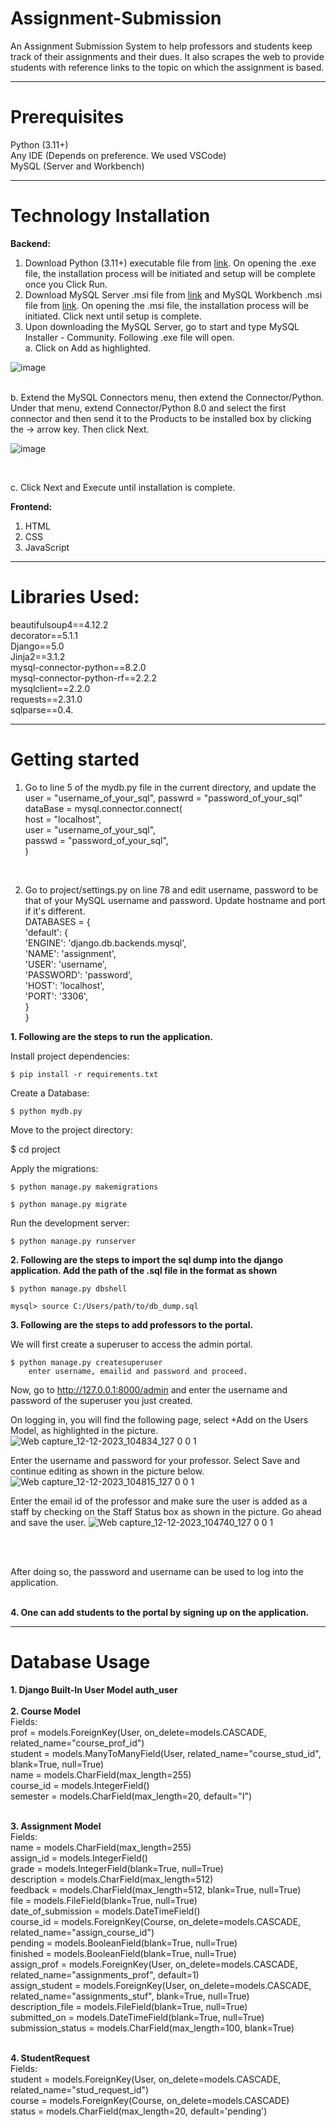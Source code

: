 # Assignment-Submission

An Assignment Submission System to help professors and students keep track of their assignments and their dues. It also scrapes the web to provide students with reference links to the topic on which the assignment is based.

<hr>

<h1>Prerequisites</h1>

Python (3.11+) <br>
Any IDE (Depends on preference. We used VSCode) <br>
MySQL (Server and Workbench)<br>

<hr>

<h1>Technology Installation</h1>

<b>Backend:</b><br>
1. Download Python (3.11+) executable file from <a href="https://www.python.org/downloads/">link</a>. On opening the .exe file, the installation process will be initiated and setup will be complete once you Click Run.<br>
2. Download MySQL Server .msi file from <a href="https://dev.mysql.com/downloads/installer/">link</a> and MySQL Workbench .msi file from <a href="https://dev.mysql.com/downloads/workbench/">link</a>. On opening the .msi file, the installation process will be initiated. Click next until setup is complete.<br>
3. Upon downloading the MySQL Server, go to start and type MySQL Installer - Community. Following .exe file will open. <br>
   a. Click on Add as highlighted.

![image](https://github.com/Tejashree-Tambe/Assignment-Submission/assets/68728212/a8d21e34-975d-42bc-bd28-d5d4b51f14ed)

<br>
  b. Extend the MySQL Connectors menu, then extend the Connector/Python. Under that menu, extend Connector/Python 8.0 and select the first connector and then send it to the Products to be installed box by clicking the -> arrow key. Then click Next.
  
![image](https://github.com/Tejashree-Tambe/Assignment-Submission/assets/68728212/a4ca685e-2bd3-47cf-befa-0d0b8a7691de)

<br>

  c. Click Next and Execute until installation is complete.

<b>Frontend:</b><br>
1. HTML<br>
2. CSS <br>
3. JavaScript <br>

<hr>

<h1>Libraries Used:</h1>
beautifulsoup4==4.12.2<br>
decorator==5.1.1<br>
Django==5.0<br>
Jinja2==3.1.2<br>
mysql-connector-python==8.2.0<br>
mysql-connector-python-rf==2.2.2<br>
mysqlclient==2.2.0<br>
requests==2.31.0<br>
sqlparse==0.4.<br>

<hr>

<h1>Getting started</h1>

1. Go to line 5 of the mydb.py file in the current directory, and update the user = "username_of_your_sql", passwrd = "password_of_your_sql"  
dataBase = mysql.connector.connect( <br>
    host = "localhost", <br>
    user = "username_of_your_sql", <br>
    passwd = "password_of_your_sql", <br>
)<br>
<br>

2. Go to project/settings.py on line 78 and edit username, password to be that of your MySQL username and password. Update hostname and port if it's different.<br>
DATABASES = { <br>
    'default': { <br>
        'ENGINE': 'django.db.backends.mysql', <br>
        'NAME': 'assignment', <br>
        'USER': 'username', <br>
        'PASSWORD': 'password', <br>
        'HOST': 'localhost', <br>
        'PORT': '3306', <br>
    } <br>
}<br>

<b>1. Following are the steps to run the application.</b>
    
Install project dependencies:

    $ pip install -r requirements.txt

Create a Database: 

    $ python mydb.py 
   
Move to the project directory:

   $ cd project

Apply the migrations:

    $ python manage.py makemigrations
    
    $ python manage.py migrate
    
Run the development server:

    $ python manage.py runserver

<b> 2. Following are the steps to import the sql dump into the django application. Add the path of the .sql file in the format as shown </b>

    $ python manage.py dbshell

    mysql> source C:/Users/path/to/db_dump.sql

<b>3. Following are the steps to add professors to the portal.</b>

We will first create a superuser to access the admin portal.

    $ python manage.py createsuperuser
        enter username, emailid and password and proceed.

Now, go to http://127.0.0.1:8000/admin and enter the username and password of the superuser you just created.

On logging in, you will find the following page, select +Add on the Users Model, as highlighted in the picture.
![Web capture_12-12-2023_104834_127 0 0 1](https://github.com/Tejashree-Tambe/Assignment-Submission/assets/68728212/297fc9cc-1486-407c-9549-b006edc03725)

Enter the username and password for your professor. Select Save and continue editing as shown in the picture below.
![Web capture_12-12-2023_104815_127 0 0 1](https://github.com/Tejashree-Tambe/Assignment-Submission/assets/68728212/f06620f0-2b3b-496a-b1f4-077997428828)

Enter the email id of the professor and make sure the user is added as a staff by checking on the Staff Status box as shown in the picture. Go ahead and save the user.
![Web capture_12-12-2023_104740_127 0 0 1](https://github.com/Tejashree-Tambe/Assignment-Submission/assets/68728212/fdc0e0eb-1ac1-48e7-8123-9f13863712b4)

<br><br>

After doing so, the password and username can be used to log into the application.
<br><br>

<b>4. One can add students to the portal by signing up on the application.</b>

<hr>

<h1>Database Usage</h1>
<b>1. Django Built-In User Model auth_user</b><br><br>
<b>2. Course Model</b><br>
Fields: <br>
prof = models.ForeignKey(User, on_delete=models.CASCADE, related_name="course_prof_id")<br> 
student = models.ManyToManyField(User, related_name="course_stud_id", blank=True, null=True)<br> 
name = models.CharField(max_length=255)<br> 
course_id = models.IntegerField()<br> 
semester = models.CharField(max_length=20, default="I") <br><br>    

<b>3. Assignment Model</b><br>
Fields: <br>
name = models.CharField(max_length=255)<br> 
assign_id = models.IntegerField()<br> 
grade = models.IntegerField(blank=True, null=True)<br> 
description = models.CharField(max_length=512)<br> 
feedback = models.CharField(max_length=512, blank=True, null=True)<br> 
file = models.FileField(blank=True, null=True)<br> 
date_of_submission = models.DateTimeField()<br> 
course_id = models.ForeignKey(Course, on_delete=models.CASCADE, related_name="assign_course_id")<br> 
pending = models.BooleanField(blank=True, null=True)<br> 
finished = models.BooleanField(blank=True, null=True)<br> 
assign_prof = models.ForeignKey(User, on_delete=models.CASCADE, related_name="assignments_prof", default=1)<br> 
assign_student = models.ForeignKey(User, on_delete=models.CASCADE, related_name="assignments_stuf", blank=True, null=True)<br> 
description_file = models.FileField(blank=True, null=True)<br> 
submitted_on = models.DateTimeField(blank=True, null=True)<br> 
submission_status = models.CharField(max_length=100, blank=True)<br> 
<br>

<b>4. StudentRequest</b><br>
Fields: <br>
student = models.ForeignKey(User, on_delete=models.CASCADE, related_name="stud_request_id")<br> 
course = models.ForeignKey(Course, on_delete=models.CASCADE)<br> 
status = models.CharField(max_length=20, default='pending')<br> 
<br><br>

<!--<h1>Working:</h1>

![Web capture_9-12-2023_32656_127 0 0 1](https://github.com/Tejashree-Tambe/Assignment-Submission/assets/68728212/0a52aa55-e7a5-4f63-b718-6840134592b6)
<b>1. Homepage</b><br>

![Web capture_9-12-2023_3279_127 0 0 1](https://github.com/Tejashree-Tambe/Assignment-Submission/assets/68728212/c0fc8051-96e3-42bf-877b-b97575e610d7)
<b>2. Signup</b><br>
The professors are registered via the Django admin portal and later have the option to change/update their email and password. The only users that sign up are the Students.

![Web capture_9-12-2023_32722_127 0 0 1](https://github.com/Tejashree-Tambe/Assignment-Submission/assets/68728212/3867e083-0c12-4ed1-aeae-74493fbbb527)
<b>3. Login</b>

![Web capture_9-12-2023_33234_127 0 0 1](https://github.com/Tejashree-Tambe/Assignment-Submission/assets/68728212/e006ba10-d8ff-4960-b986-1c1971697233)
<b>4.a Dashboard for professor</b><br>
One can get success and error messages as shown above.

![Web capture_9-12-2023_33452_127 0 0 1](https://github.com/Tejashree-Tambe/Assignment-Submission/assets/68728212/2cd5627e-fff7-4a2f-acdb-f9e40dc6fc63)
<b>4.a.a Dashboard for professor when editing profile details</b><br>

![Web capture_9-12-2023_3365_127 0 0 1](https://github.com/Tejashree-Tambe/Assignment-Submission/assets/68728212/eb70d2bd-ebce-4981-8182-6305684c0fd7)
<b>4.b Add Course</b>


![Web capture_9-12-2023_33639_127 0 0 1](https://github.com/Tejashree-Tambe/Assignment-Submission/assets/68728212/c88a524b-f08d-4cbe-ad8c-7aae43e48e0d)
<b>4.c Delete Courses</b>

![Web capture_9-12-2023_33847_127 0 0 1](https://github.com/Tejashree-Tambe/Assignment-Submission/assets/68728212/19d46519-5e41-4e28-b50e-3eb47ac6d062)
<b>4.d Course Details</b>

![Web capture_9-12-2023_33924_127 0 0 1](https://github.com/Tejashree-Tambe/Assignment-Submission/assets/68728212/fc6f15b4-3ef5-4474-8264-f5fc512b671b)
<b>4.d.a.a Add Students</b>

![Web capture_9-12-2023_32512_127 0 0 1](https://github.com/Tejashree-Tambe/Assignment-Submission/assets/68728212/ff704dd5-ce7f-49cb-af1f-369ad99015b3)
<b>4.d.a.b Add Students when a student requests to be registered to a course</b>

![Web capture_9-12-2023_3220_127 0 0 1](https://github.com/Tejashree-Tambe/Assignment-Submission/assets/68728212/3998b1cc-9e89-4f16-8eac-2bb2a21c2581)
<b>4.d.b Add Assignments</b>

![Web capture_9-12-2023_32237_127 0 0 1](https://github.com/Tejashree-Tambe/Assignment-Submission/assets/68728212/8efa8033-9990-41e3-ac46-c4dc30ef507b)
<b>4.d.c View Assignments</b>

![Web capture_9-12-2023_34540_127 0 0 1](https://github.com/Tejashree-Tambe/Assignment-Submission/assets/68728212/d0d23d09-7713-40d2-8c09-252dfefee1e0)
<b>4.d.d Remove Students</b>


![Web capture_9-12-2023_31911_127 0 0 1](https://github.com/Tejashree-Tambe/Assignment-Submission/assets/68728212/291b7ad5-e644-4998-a12c-40fd60e97e8a)
<b>5.a Dashboard for students</b>

![Web capture_9-12-2023_31957_127 0 0 1](https://github.com/Tejashree-Tambe/Assignment-Submission/assets/68728212/b0b5f22a-02ef-4839-897b-35566d8b77be)
<b>5.b View Courses</b>

![Web capture_9-12-2023_32015_127 0 0 1](https://github.com/Tejashree-Tambe/Assignment-Submission/assets/68728212/69b57a30-524e-4780-8350-0b2edcbd458c)
<b>5.b.a Assignments based on the course chosen</b>

![Web capture_9-12-2023_32043_127 0 0 1](https://github.com/Tejashree-Tambe/Assignment-Submission/assets/68728212/e3141ad9-894d-4cab-9805-afcf50ba5958)
<b>5.c Register for a Course</b>

![Web capture_9-12-2023_3215_127 0 0 1](https://github.com/Tejashree-Tambe/Assignment-Submission/assets/68728212/37e633d9-a4b0-4700-9943-1e1b8e2fa777)
<b>5.d Check Course Status</b>

--->
